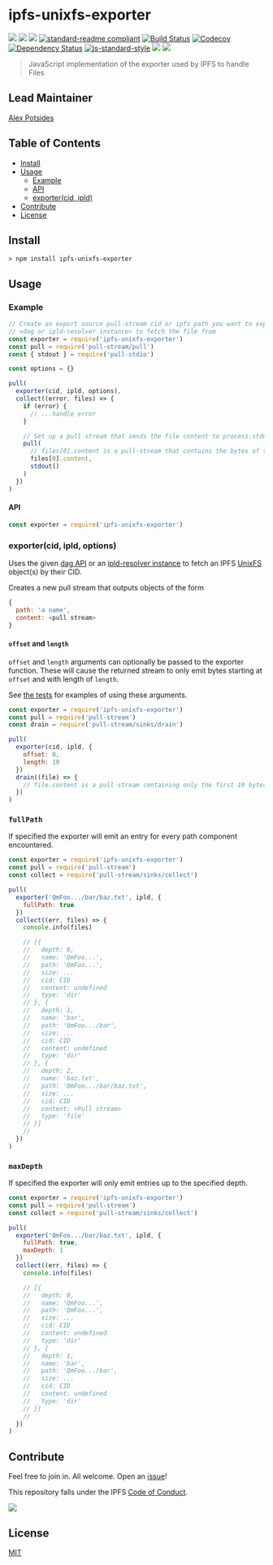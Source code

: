 # ipfs-unixfs-exporter

[![](https://img.shields.io/badge/made%20by-Protocol%20Labs-blue.svg?style=flat-square)](http://ipn.io)
[![](https://img.shields.io/badge/project-IPFS-blue.svg?style=flat-square)](http://ipfs.io/)
[![](https://img.shields.io/badge/freenode-%23ipfs-blue.svg?style=flat-square)](http://webchat.freenode.net/?channels=%23ipfs)
[![standard-readme compliant](https://img.shields.io/badge/standard--readme-OK-green.svg?style=flat-square)](https://github.com/RichardLitt/standard-readme)
[![Build Status](https://flat.badgen.net/travis/ipfs/js-ipfs-unixfs-exporter)](https://travis-ci.com/ipfs/js-ipfs-unixfs-exporter)
[![Codecov](https://codecov.io/gh/ipfs/js-ipfs-unixfs-exporter/branch/master/graph/badge.svg)](https://codecov.io/gh/ipfs/js-ipfs-unixfs-exporter)
[![Dependency Status](https://david-dm.org/ipfs/js-ipfs-unixfs-exporter.svg?style=flat-square)](https://david-dm.org/ipfs/js-ipfs-unixfs-exporter)
[![js-standard-style](https://img.shields.io/badge/code%20style-standard-brightgreen.svg?style=flat-square)](https://github.com/feross/standard)
![](https://img.shields.io/badge/npm-%3E%3D3.0.0-orange.svg?style=flat-square)
![](https://img.shields.io/badge/Node.js-%3E%3D8.0.0-orange.svg?style=flat-square)

> JavaScript implementation of the exporter used by IPFS to handle Files

## Lead Maintainer

[Alex Potsides](https://github.com/achingbrain)

## Table of Contents

- [Install](#install)
- [Usage](#usage)
  - [Example](#example)
  - [API](#api)
  - [exporter(cid, ipld)](#exportercid-ipld-options)
- [Contribute](#contribute)
- [License](#license)

## Install

```
> npm install ipfs-unixfs-exporter
```

## Usage

### Example

```js
// Create an export source pull-stream cid or ipfs path you want to export and a
// <dag or ipld-resolver instance> to fetch the file from
const exporter = require('ipfs-unixfs-exporter')
const pull = require('pull-stream/pull')
const { stdout } = require('pull-stdio')

const options = {}

pull(
  exporter(cid, ipld, options),
  collect((error, files) => {
    if (error) {
      // ...handle error
    }

    // Set up a pull stream that sends the file content to process.stdout
    pull(
      // files[0].content is a pull-stream that contains the bytes of the file
      files[0].content,
      stdout()
    )
  })
)
```

#### API

```js
const exporter = require('ipfs-unixfs-exporter')
```

### exporter(cid, ipld, options)

Uses the given [dag API][] or an [ipld-resolver instance][] to fetch an IPFS [UnixFS][] object(s) by their CID.

Creates a new pull stream that outputs objects of the form

```js
{
  path: 'a name',
  content: <pull stream>
}
```

#### `offset` and `length`

`offset` and `length` arguments can optionally be passed to the exporter function.  These will cause the returned stream to only emit bytes starting at `offset` and with length of `length`.

See [the tests](test/exporter.js) for examples of using these arguments.

```js
const exporter = require('ipfs-unixfs-exporter')
const pull = require('pull-stream')
const drain = require('pull-stream/sinks/drain')

pull(
  exporter(cid, ipld, {
    offset: 0,
    length: 10
  })
  drain((file) => {
    // file.content is a pull stream containing only the first 10 bytes of the file
  })
)
```

### `fullPath`

If specified the exporter will emit an entry for every path component encountered.

```javascript
const exporter = require('ipfs-unixfs-exporter')
const pull = require('pull-stream')
const collect = require('pull-stream/sinks/collect')

pull(
  exporter('QmFoo.../bar/baz.txt', ipld, {
    fullPath: true
  })
  collect((err, files) => {
    console.info(files)

    // [{
    //   depth: 0,
    //   name: 'QmFoo...',
    //   path: 'QmFoo...',
    //   size: ...
    //   cid: CID
    //   content: undefined
    //   type: 'dir'
    // }, {
    //   depth: 1,
    //   name: 'bar',
    //   path: 'QmFoo.../bar',
    //   size: ...
    //   cid: CID
    //   content: undefined
    //   type: 'dir'
    // }, {
    //   depth: 2,
    //   name: 'baz.txt',
    //   path: 'QmFoo.../bar/baz.txt',
    //   size: ...
    //   cid: CID
    //   content: <Pull stream>
    //   type: 'file'
    // }]
    //
  })
)
```

### `maxDepth`

If specified the exporter will only emit entries up to the specified depth.

```javascript
const exporter = require('ipfs-unixfs-exporter')
const pull = require('pull-stream')
const collect = require('pull-stream/sinks/collect')

pull(
  exporter('QmFoo.../bar/baz.txt', ipld, {
    fullPath: true,
    maxDepth: 1
  })
  collect((err, files) => {
    console.info(files)

    // [{
    //   depth: 0,
    //   name: 'QmFoo...',
    //   path: 'QmFoo...',
    //   size: ...
    //   cid: CID
    //   content: undefined
    //   type: 'dir'
    // }, {
    //   depth: 1,
    //   name: 'bar',
    //   path: 'QmFoo.../bar',
    //   size: ...
    //   cid: CID
    //   content: undefined
    //   type: 'dir'
    // }]
    //
  })
)
```

[dag API]: https://github.com/ipfs/interface-ipfs-core/blob/master/SPEC/DAG.md
[ipld-resolver instance]: https://github.com/ipld/js-ipld-resolver
[UnixFS]: https://github.com/ipfs/specs/tree/master/unixfs
[pull-stream]: https://www.npmjs.com/package/pull-stream

## Contribute

Feel free to join in. All welcome. Open an [issue](https://github.com/ipfs/js-ipfs-unixfs-exporter/issues)!

This repository falls under the IPFS [Code of Conduct](https://github.com/ipfs/community/blob/master/code-of-conduct.md).

[![](https://cdn.rawgit.com/jbenet/contribute-ipfs-gif/master/img/contribute.gif)](https://github.com/ipfs/community/blob/master/contributing.md)

## License

[MIT](LICENSE)

